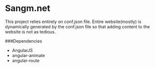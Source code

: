 # Sangm.net
This project relies entirely on conf.json file.
Entire website(mostly) is dynamically generated by the conf.json
file so that adding content to the website is not as tedious.




###Dependencies
* AngularJS
* angular-animate
* angular-route
